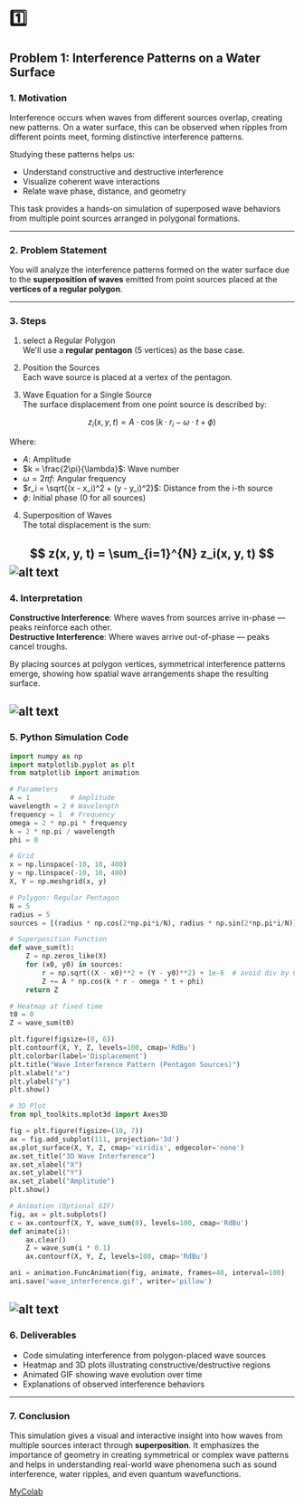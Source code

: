 # 1️⃣
## Problem 1: Interference Patterns on a Water Surface

### 1. Motivation

Interference occurs when waves from different sources overlap, creating new patterns. On a water surface, this can be observed when ripples from different points meet, forming distinctive interference patterns.

Studying these patterns helps us:
- Understand constructive and destructive interference
- Visualize coherent wave interactions
- Relate wave phase, distance, and geometry

This task provides a hands-on simulation of superposed wave behaviors from multiple point sources arranged in polygonal formations.

---

### 2. Problem Statement

You will analyze the interference patterns formed on the water surface due to the **superposition of waves** emitted from point sources placed at the **vertices of a regular polygon**.

---

### 3. Steps

1. select a Regular Polygon  
We'll use a **regular pentagon** (5 vertices) as the base case.

2.  Position the Sources  
Each wave source is placed at a vertex of the pentagon.

3.  Wave Equation for a Single Source  
The surface displacement from one point source is described by:

$$
z_i(x, y, t) = A \cdot \cos(k \cdot r_i - \omega \cdot t + \phi)
$$

Where:
- $A$: Amplitude  
- $k = \frac{2\pi}{\lambda}$: Wave number  
- $\omega = 2\pi f$: Angular frequency  
- $r_i = \sqrt{(x - x_i)^2 + (y - y_i)^2}$: Distance from the i-th source  
- $\phi$: Initial phase (0 for all sources)

4. Superposition of Waves  
The total displacement is the sum:

$$
z(x, y, t) = \sum_{i=1}^{N} z_i(x, y, t)
$$
![alt text](image.png)
---

### 4. Interpretation

**Constructive Interference**: Where waves from sources arrive in-phase — peaks reinforce each other.  
**Destructive Interference**: Where waves arrive out-of-phase — peaks cancel troughs.

By placing sources at polygon vertices, symmetrical interference patterns emerge, showing how spatial wave arrangements shape the resulting surface.

![alt text](image-1.png)
---

### 5. Python Simulation Code

```python
import numpy as np
import matplotlib.pyplot as plt
from matplotlib import animation

# Parameters
A = 1          # Amplitude
wavelength = 2 # Wavelength
frequency = 1  # Frequency
omega = 2 * np.pi * frequency
k = 2 * np.pi / wavelength
phi = 0

# Grid
x = np.linspace(-10, 10, 400)
y = np.linspace(-10, 10, 400)
X, Y = np.meshgrid(x, y)

# Polygon: Regular Pentagon
N = 5
radius = 5
sources = [(radius * np.cos(2*np.pi*i/N), radius * np.sin(2*np.pi*i/N)) for i in range(N)]

# Superposition Function
def wave_sum(t):
    Z = np.zeros_like(X)
    for (x0, y0) in sources:
        r = np.sqrt((X - x0)**2 + (Y - y0)**2) + 1e-6  # avoid div by 0
        Z += A * np.cos(k * r - omega * t + phi)
    return Z

# Heatmap at fixed time
t0 = 0
Z = wave_sum(t0)

plt.figure(figsize=(8, 6))
plt.contourf(X, Y, Z, levels=100, cmap='RdBu')
plt.colorbar(label='Displacement')
plt.title("Wave Interference Pattern (Pentagon Sources)")
plt.xlabel("x")
plt.ylabel("y")
plt.show()

# 3D Plot
from mpl_toolkits.mplot3d import Axes3D

fig = plt.figure(figsize=(10, 7))
ax = fig.add_subplot(111, projection='3d')
ax.plot_surface(X, Y, Z, cmap='viridis', edgecolor='none')
ax.set_title("3D Wave Interference")
ax.set_xlabel("X")
ax.set_ylabel("Y")
ax.set_zlabel("Amplitude")
plt.show()

# Animation (Optional GIF)
fig, ax = plt.subplots()
c = ax.contourf(X, Y, wave_sum(0), levels=100, cmap='RdBu')
def animate(i):
    ax.clear()
    Z = wave_sum(i * 0.1)
    ax.contourf(X, Y, Z, levels=100, cmap='RdBu')

ani = animation.FuncAnimation(fig, animate, frames=40, interval=100)
ani.save('wave_interference.gif', writer='pillow')
```
![alt text](wave_interference.gif)
---

### 6. Deliverables

- Code simulating interference from polygon-placed wave sources  
- Heatmap and 3D plots illustrating constructive/destructive regions  
- Animated GIF showing wave evolution over time  
- Explanations of observed interference behaviors

---

### 7. Conclusion

This simulation gives a visual and interactive insight into how waves from multiple sources interact through **superposition**. It emphasizes the importance of geometry in creating symmetrical or complex wave patterns and helps in understanding real-world wave phenomena such as sound interference, water ripples, and even quantum wavefunctions.

[MyColab](https://colab.research.google.com/drive/1ZvYICRMS7f76DWBHNXaAfyvPAiiZymno)
